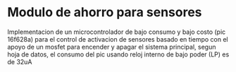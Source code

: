 
# Modulo de ahorro para sensores

Implementacion de un microcontrolador de bajo consumo y bajo costo (pic 16f628a) para el control de activacion de sensores basado en tiempo con el apoyo de un mosfet para encender y apagar el sistema principal, segun hoja de datos, el consumo del pic usando reloj interno de bajo poder (LP) es de 32uA

